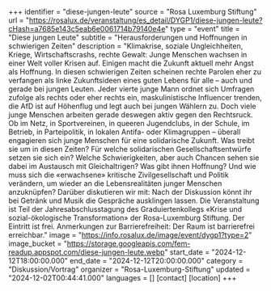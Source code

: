 +++
identifier = "diese-jungen-leute"
source = "Rosa Luxemburg Stiftung"
url = "https://rosalux.de/veranstaltung/es_detail/DYGP1/diese-jungen-leute?cHash=a7685e143c5eab6e0061714b79140e4e"
type = "event"
title = "Diese jungen Leute"
subtitle = "Herausforderungen und Hoffnungen in schwierigen Zeiten"
description = "Klimakrise, soziale Ungleichheiten, Kriege, Wirtschaftscrashs, rechte Gewalt: Junge Menschen wachsen in einer Welt voller Krisen auf. Einigen macht die Zukunft aktuell mehr Angst als Hoffnung. In diesen schwierigen Zeiten scheinen rechte Parolen eher zu verfangen als linke Zukunftsideen eines guten Lebens für alle – auch und gerade bei jungen Leuten. Jeder vierte junge Mann ordnet sich Umfragen zufolge als rechts oder eher rechts ein, maskulinistische Influencer trenden, die AfD ist auf Höhenflug und legt auch bei jungen Wählern zu.
Doch viele junge Menschen arbeiten gerade deswegen aktiv gegen den Rechtsruck. Ob im Netz, in Sportvereinen, in queeren Jugendclubs, in der Schule, im Betrieb, in Parteipolitik, in lokalen Antifa- oder Klimagruppen – überall engagieren sich junge Menschen für eine solidarische Zukunft.
Was treibt sie um in diesen Zeiten? Für welche solidarischen Gesellschaftsentwürfe setzen sie sich ein? Welche Schwierigkeiten, aber auch Chancen sehen sie dabei im Austausch mit Gleichaltrigen? Was gibt ihnen Hoffnung? Und wie muss sich die «erwachsene» kritische Zivilgesellschaft und Politik verändern, um wieder an die Lebensrealitäten junger Menschen anzuknüpfen?
Darüber diskutieren wir mit:
Nach der Diskussion könnt ihr bei Getränk und Musik die Gespräche ausklingen lassen. 
Die Veranstaltung ist Teil der Jahresabschlusstagung des Graduiertenkollegs «Krise und sozial-ökologische Transformation» der Rosa-Luxemburg Stiftung. Der Eintritt ist frei. 
Anmerkungen zur Barrierefreiheit: Der Raum ist barrierefrei erreichbar."
image = "https://info.rosalux.de/image/event/dygp1?type=2"
image_bucket = "https://storage.googleapis.com/fem-readup.appspot.com/diese-jungen-leute.webp"
start_date = "2024-12-12T18:00:00.000"
end_date = "2024-12-12T20:00:00.000"
category = "Diskussion/Vortrag"
organizer = "Rosa-Luxemburg-Stiftung"
updated = "2024-12-02T00:44:41.000"
languages = []
[contact]
[location]
+++